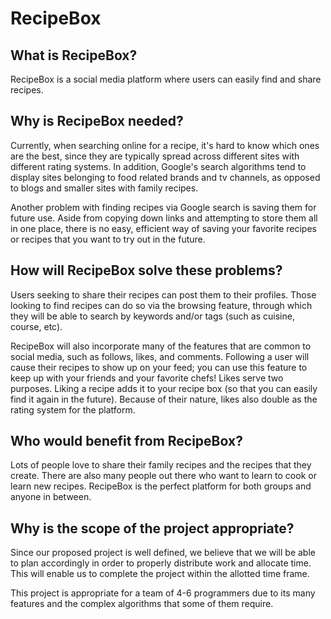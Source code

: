# RecipeBox

## What is RecipeBox?

RecipeBox is a social media platform where users can easily find and share recipes. 

## Why is RecipeBox needed?

Currently, when searching online for a recipe, it's hard to know which ones are the best, since they are typically spread across different sites with different rating systems. In addition, Google's search algorithms tend to display sites belonging to food related brands and tv channels, as opposed to blogs and smaller sites with family recipes.

Another problem with finding recipes via Google search is saving them for future use. Aside from copying down links and attempting to store them all in one place, there is no easy, efficient way of saving your favorite recipes or recipes that you want to try out in the future.

## How will RecipeBox solve these problems?

Users seeking to share their recipes can post them to their profiles. Those looking to find recipes can do so via the browsing feature, through which they will be able to search by keywords and/or tags (such as cuisine, course, etc).

RecipeBox will also incorporate many of the features that are common to social media, such as follows, likes, and comments. Following a user will cause their recipes to show up on your feed; you can use this feature to keep up with your friends and your favorite chefs! Likes serve two purposes. Liking a recipe adds it to your recipe box (so that you can easily find it again in the future). Because of their nature, likes also double as the rating system for the platform.

## Who would benefit from RecipeBox?

Lots of people love to share their family recipes and the recipes that they create. There are also many people out there who want to learn to cook or learn new recipes. RecipeBox is the perfect platform for both groups and anyone in between.

## Why is the scope of the project appropriate?

Since our proposed project is well defined, we believe that we will be able to plan accordingly in order to properly distribute work and allocate time. This will enable us to complete the project within the allotted time frame.

This project is appropriate for a team of 4-6 programmers due to its many features and the complex algorithms that some of them require.